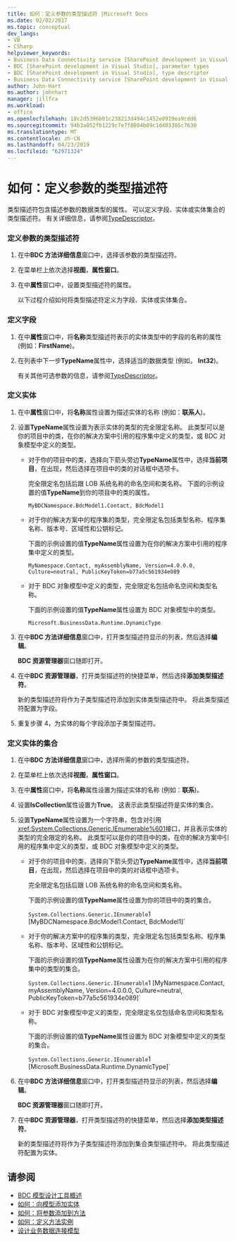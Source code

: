 ```yaml
---
title: 如何：定义参数的类型描述符 |Microsoft Docs
ms.date: 02/02/2017
ms.topic: conceptual
dev_langs:
- VB
- CSharp
helpviewer_keywords:
- Business Data Connectivity service [SharePoint development in Visual Studio], type descriptor
- BDC [SharePoint development in Visual Studio], parameter types
- BDC [SharePoint development in Visual Studio], type descriptor
- Business Data Connectivity service [SharePoint development in Visual Studio], parameter types
author: John-Hart
ms.author: johnhart
manager: jillfra
ms.workload:
- office
ms.openlocfilehash: 18c2d5396b01c238213d494c1452e8919ea9cdd6
ms.sourcegitcommit: 94b3a052fb1229c7e7f8804b09c1d403385c7630
ms.translationtype: MT
ms.contentlocale: zh-CN
ms.lasthandoff: 04/23/2019
ms.locfileid: "62971324"
---
```

# <a name="how-to-define-the-type-descriptor-of-a-parameter"></a>如何：定义参数的类型描述符
  类型描述符包含描述参数的数据类型的属性。 可以定义字段、实体或实体集合的类型描述符。 有关详细信息，请参阅[TypeDescriptor](/previous-versions/office/developer/sharepoint-2007/ms543392\(v\=office.12\))。

### <a name="to-define-the-type-descriptor-of-a-parameter"></a>定义参数的类型描述符

1. 在中**BDC 方法详细信息**窗口中，选择该参数的类型描述符。

2. 在菜单栏上依次选择**视图**，**属性窗口**。

3. 在中**属性**窗口中，设置类型描述符的属性。

     以下过程介绍如何将类型描述符定义为字段、实体或实体集合。

### <a name="to-define-a-field"></a>定义字段

1. 在中**属性**窗口中，将**名称**类型描述符表示的实体类型中的字段的名称的属性 (例如：**FirstName**)。

2. 在列表中下一步**TypeName**属性中，选择适当的数据类型 (例如， **Int32**)。

     有关其他可选参数的信息，请参阅[TypeDescriptor](/previous-versions/office/developer/sharepoint-2007/ms543392\(v\=office.12\))。

### <a name="to-define-an-entity"></a>定义实体

1. 在中**属性**窗口中，将**名称**属性设置为描述实体的名称 (例如：**联系人**)。

2. 设置**TypeName**属性设置为表示实体的类型的完全限定名称。 此类型可以是你的项目中的类，在你的解决方案中引用的程序集中定义的类型，或 BDC 对象模型中定义的类型。

    - 对于你的项目中的类，选择向下箭头旁边**TypeName**属性中，选择**当前项目**，在出现，然后选择在项目中的类的对话框中选项卡。

         完全限定名包括后跟 LOB 系统名称的命名空间和类名称。 下面的示例设置的值**TypeName**到你的项目中的类的属性。

         `MyBDCNamespace.BdcModel1.Contact, BdcModel1`

    - 对于你的解决方案中的程序集的类型，完全限定名包括类型名称、程序集名称、版本号、区域性和公钥标记。

         下面的示例设置的值**TypeName**属性设置为在你的解决方案中引用的程序集中定义的类型。

         `MyNamespace.Contact, myAssemblyName, Version=4.0.0.0, Culture=neutral, PublicKeyToken=b77a5c561934e089`

    - 对于 BDC 对象模型中定义的类型，完全限定名包括命名空间和类型名称。

         下面的示例设置的值**TypeName**属性设置为 BDC 对象模型中的类型。

         `Microsoft.BusinessData.Runtime.DynamicType`

3. 在中**BDC 方法详细信息**窗口中，打开类型描述符显示的列表，然后选择**编辑**。

     **BDC 资源管理器**窗口随即打开。

4. 在中**BDC 资源管理器**，打开类型描述符的快捷菜单，然后选择**添加类型描述符**。

     新的类型描述符将作为子类型描述符添加到实体类型描述符中。 将此类型描述符配置为字段。

5. 重复步骤 4，为实体的每个字段添加子类型描述符。

### <a name="to-define-a-collection-of-entities"></a>定义实体的集合

1. 在中**BDC 方法详细信息**窗口中，选择所需的参数的类型描述符。

2. 在菜单栏上依次选择**视图**，**属性窗口**。

3. 在中**属性**窗口中，将**名称**属性设置为描述实体的名称 (例如：**联系**)。

4. 设置**IsCollection**属性设置为**True**。 这表示此类型描述符是实体的集合。

5. 设置**TypeName**属性设置为一个字符串，包含对引用<xref:System.Collections.Generic.IEnumerable%601>接口，并且表示实体的类型的完全限定的名称。 此类型可以是你的项目中的类，在你的解决方案中引用的程序集中定义的类型，或 BDC 对象模型中定义的类型。

   - 对于你的项目中的类，选择向下箭头旁边**TypeName**属性中，选择**当前项目**，在出现，然后选择在项目中的类的对话框中选项卡。

      完全限定名包括后跟 LOB 系统名称的命名空间和类名称。

      下面的示例设置的值**TypeName**属性设置为你的项目中的类的集合。

      `System.Collections.Generic.IEnumerable`1 [MyBDCNamespace.BdcModel1.Contact, BdcModel1]`

   - 对于你的解决方案中的程序集的类型，完全限定名包括类型名称、程序集名称、版本号、区域性和公钥标记。

      下面的示例设置的值**TypeName**属性设置为在你的解决方案中引用的程序集中的类型的集合。

      `System.Collections.Generic.IEnumerable`1 [MyNamespace.Contact, myAssemblyName, Version=4.0.0.0, Culture=neutral, PublicKeyToken=b77a5c561934e089]`

   - 对于 BDC 对象模型中定义的类型，完全限定名仅包括命名空间和类型名称。

      下面的示例设置的值**TypeName**属性设置为 BDC 对象模型中定义的类型的集合。

      `System.Collections.Generic.IEnumerable`1 [Microsoft.BusinessData.Runtime.DynamicType]`

6. 在中**BDC 方法详细信息**窗口中，打开类型描述符显示的列表，然后选择**编辑**。

    **BDC 资源管理器**窗口随即打开。

7. 在中**BDC 资源管理器**，打开类型描述符的快捷菜单，然后选择**添加类型描述符**。

    新的类型描述符将作为子类型描述符添加到集合类型描述符中。 将此类型描述符配置为实体。

## <a name="see-also"></a>请参阅
- [BDC 模型设计工具概述](../sharepoint/bdc-model-design-tools-overview.md)
- [如何：向模型添加实体](../sharepoint/how-to-add-an-entity-to-a-model.md)
- [如何：将参数添加到方法](../sharepoint/how-to-add-a-parameter-to-a-method.md)
- [如何：定义方法实例](../sharepoint/how-to-define-a-method-instance.md)
- [设计业务数据连接模型](../sharepoint/designing-a-business-data-connectivity-model.md)
